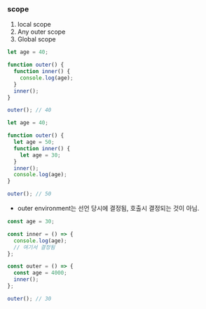 ### scope

1. local scope
2. Any outer scope
3. Global scope

```js
let age = 40;

function outer() {
  function inner() {
    console.log(age);
  }
  inner();
}

outer(); // 40
```

```js
let age = 40;

function outer() {
  let age = 50;
  function inner() {
    let age = 30;
  }
  inner();
  console.log(age);
}

outer(); // 50
```

- outer environment는 선언 당시에 결정됨, 호출시 결정되는 것이 아님.

```js
const age = 30;

const inner = () => {
  console.log(age);
  // 여기서 결정됨
};

const outer = () => {
  const age = 4000;
  inner();
};

outer(); // 30
```
